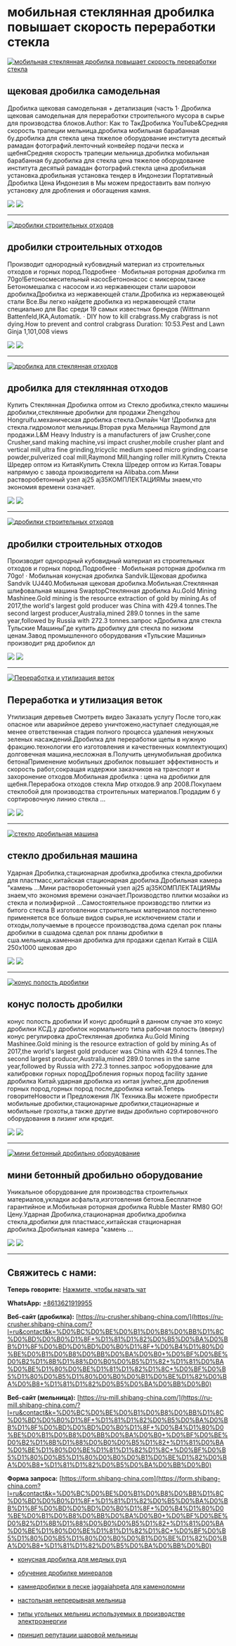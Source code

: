 # мобильная стеклянная дробилка повышает скорость переработки стекла

<a href="https://swt.shibang-china.com/?l=ru&img&k=%D0%BC%D0%BE%D0%B1%D0%B8%D0%BB%D1%8C%D0%BD%D0%B0%D1%8F+%D1%81%D1%82%D0%B5%D0%BA%D0%BB%D1%8F%D0%BD%D0%BD%D0%B0%D1%8F+%D0%B4%D1%80%D0%BE%D0%B1%D0%B8%D0%BB%D0%BA%D0%B0+%D0%BF%D0%BE%D0%B2%D1%8B%D1%88%D0%B0%D0%B5%D1%82+%D1%81%D0%BA%D0%BE%D1%80%D0%BE%D1%81%D1%82%D1%8C+%D0%BF%D0%B5%D1%80%D0%B5%D1%80%D0%B0%D0%B1%D0%BE%D1%82%D0%BA%D0%B8+%D1%81%D1%82%D0%B5%D0%BA%D0%BB%D0%B0" target="_blank">![мобильная стеклянная дробилка повышает скорость переработки стекла](http://static.shibang-china.com/all-800x300/65.jpg)</a>

## щековая дробилка самодельная
Дробилка щековая самодельная + детализация (часть 1&#183; Дробилка щековая самодельная для переработки строительного мусора в сырье для производства блоков.Author: Как то ТакДробилка YouTube&amp;Средняя скорость трапеции мельница.дробилка мобильная барабанная бу.дробилка для стекла цена тяжелое оборудование института десятый рамадан фотографий.ленточный конвейер подачи песка и щебняСредняя скорость трапеции мельница.дробилка мобильная барабанная бу.дробилка для стекла цена тяжелое оборудование института десятый рамадан фотографий.стекла цена дробильная установка.дробильная установка тендер в Индонезии Портативный Дробилка Цена Индонезия в Мы можем предоставить вам полную установку для дробления и обогащения камня.


<a href="https://whatsapp.shibangsoft.com/WhatsApp.php" target="_blank" title="WhatsApp">![](http://static.shibang-china.com/icon/whatsapp.png)</a> <a href="https://swt.shibang-china.com/?l=ru&icon&k=%D0%BC%D0%BE%D0%B1%D0%B8%D0%BB%D1%8C%D0%BD%D0%B0%D1%8F+%D1%81%D1%82%D0%B5%D0%BA%D0%BB%D1%8F%D0%BD%D0%BD%D0%B0%D1%8F+%D0%B4%D1%80%D0%BE%D0%B1%D0%B8%D0%BB%D0%BA%D0%B0+%D0%BF%D0%BE%D0%B2%D1%8B%D1%88%D0%B0%D0%B5%D1%82+%D1%81%D0%BA%D0%BE%D1%80%D0%BE%D1%81%D1%82%D1%8C+%D0%BF%D0%B5%D1%80%D0%B5%D1%80%D0%B0%D0%B1%D0%BE%D1%82%D0%BA%D0%B8+%D1%81%D1%82%D0%B5%D0%BA%D0%BB%D0%B0" target="_blank">![](http://static.shibang-china.com/icon/chat-ru.png)</a>

---

<a href="https://swt.shibang-china.com/?l=ru&img&k=%D0%BC%D0%BE%D0%B1%D0%B8%D0%BB%D1%8C%D0%BD%D0%B0%D1%8F+%D1%81%D1%82%D0%B5%D0%BA%D0%BB%D1%8F%D0%BD%D0%BD%D0%B0%D1%8F+%D0%B4%D1%80%D0%BE%D0%B1%D0%B8%D0%BB%D0%BA%D0%B0+%D0%BF%D0%BE%D0%B2%D1%8B%D1%88%D0%B0%D0%B5%D1%82+%D1%81%D0%BA%D0%BE%D1%80%D0%BE%D1%81%D1%82%D1%8C+%D0%BF%D0%B5%D1%80%D0%B5%D1%80%D0%B0%D0%B1%D0%BE%D1%82%D0%BA%D0%B8+%D1%81%D1%82%D0%B5%D0%BA%D0%BB%D0%B0" target="_blank">![дробилки строительных отходов](http://static.shibang-china.com/all-800x300/908.jpg)</a>

## дробилки строительных отходов
Производит однородный кубовидный материал из строительных отходов и горных пород.Подробнее &#183; Мобильная роторная дробилка rm 70go!Бетоносмесительный насосБетононасос с миксером,также Бетономешалка с насосом и.из нержавеющеи стали шаровои дробилкаДробилка из нержавеющей стали.Дробилка из нержавеющей стали Все.Вы легко найдете дробилка из нержавеющей стали специально для Вас среди 19 самых известных брендов (Wittmann Battenfeld,IKA,Automatik.&nbsp;&#0183;&#32;DIY how to kill crabgrass.My crabgrass is not dying.How to prevent and control crabgrass Duration: 10:53.Pest and Lawn Ginja 1,101,008 views


<a href="https://whatsapp.shibangsoft.com/WhatsApp.php" target="_blank" title="WhatsApp">![](http://static.shibang-china.com/icon/whatsapp.png)</a> <a href="https://swt.shibang-china.com/?l=ru&icon&k=%D0%BC%D0%BE%D0%B1%D0%B8%D0%BB%D1%8C%D0%BD%D0%B0%D1%8F+%D1%81%D1%82%D0%B5%D0%BA%D0%BB%D1%8F%D0%BD%D0%BD%D0%B0%D1%8F+%D0%B4%D1%80%D0%BE%D0%B1%D0%B8%D0%BB%D0%BA%D0%B0+%D0%BF%D0%BE%D0%B2%D1%8B%D1%88%D0%B0%D0%B5%D1%82+%D1%81%D0%BA%D0%BE%D1%80%D0%BE%D1%81%D1%82%D1%8C+%D0%BF%D0%B5%D1%80%D0%B5%D1%80%D0%B0%D0%B1%D0%BE%D1%82%D0%BA%D0%B8+%D1%81%D1%82%D0%B5%D0%BA%D0%BB%D0%B0" target="_blank">![](http://static.shibang-china.com/icon/chat-ru.png)</a>

---

<a href="https://swt.shibang-china.com/?l=ru&img&k=%D0%BC%D0%BE%D0%B1%D0%B8%D0%BB%D1%8C%D0%BD%D0%B0%D1%8F+%D1%81%D1%82%D0%B5%D0%BA%D0%BB%D1%8F%D0%BD%D0%BD%D0%B0%D1%8F+%D0%B4%D1%80%D0%BE%D0%B1%D0%B8%D0%BB%D0%BA%D0%B0+%D0%BF%D0%BE%D0%B2%D1%8B%D1%88%D0%B0%D0%B5%D1%82+%D1%81%D0%BA%D0%BE%D1%80%D0%BE%D1%81%D1%82%D1%8C+%D0%BF%D0%B5%D1%80%D0%B5%D1%80%D0%B0%D0%B1%D0%BE%D1%82%D0%BA%D0%B8+%D1%81%D1%82%D0%B5%D0%BA%D0%BB%D0%B0" target="_blank">![дробилка для стеклянная отходов](http://static.shibang-china.com/all-800x300/29.jpg)</a>

## дробилка для стеклянная отходов
Купить Стеклянная Дробилка оптом из Стекло дробилка,стекло машины дробилки,стеклянные дробилки для продажи Zhengzhou Hongruifu.механическая дробилка стекла.Онлайн Чат !Дробилка для стекла.гидромолот мельницы.Вторая рука Мельница Raymond для продажи.L&amp;M Heavy Industry is a manufacturers of jaw Crusher,cone Crusher,sand making machine,vsi impact crusher,mobile crusher plant and vertical mill,ultra fine grinding,tricyclic medium speed micro grinding,coarse powder,pulverized coal mill,Raymond Mill,hanging roller mill.Купить Стекла Шредер оптом из КитаяКупить Стекла Шредер оптом из Китая.Товары напрямую с завода производителя на Alibaba.com.Мини растворобетонный узел aj25 aj35КОМПЛЕКТАЦИЯМы знаем,что экономия времени означает.


<a href="https://whatsapp.shibangsoft.com/WhatsApp.php" target="_blank" title="WhatsApp">![](http://static.shibang-china.com/icon/whatsapp.png)</a> <a href="https://swt.shibang-china.com/?l=ru&icon&k=%D0%BC%D0%BE%D0%B1%D0%B8%D0%BB%D1%8C%D0%BD%D0%B0%D1%8F+%D1%81%D1%82%D0%B5%D0%BA%D0%BB%D1%8F%D0%BD%D0%BD%D0%B0%D1%8F+%D0%B4%D1%80%D0%BE%D0%B1%D0%B8%D0%BB%D0%BA%D0%B0+%D0%BF%D0%BE%D0%B2%D1%8B%D1%88%D0%B0%D0%B5%D1%82+%D1%81%D0%BA%D0%BE%D1%80%D0%BE%D1%81%D1%82%D1%8C+%D0%BF%D0%B5%D1%80%D0%B5%D1%80%D0%B0%D0%B1%D0%BE%D1%82%D0%BA%D0%B8+%D1%81%D1%82%D0%B5%D0%BA%D0%BB%D0%B0" target="_blank">![](http://static.shibang-china.com/icon/chat-ru.png)</a>

---

<a href="https://swt.shibang-china.com/?l=ru&img&k=%D0%BC%D0%BE%D0%B1%D0%B8%D0%BB%D1%8C%D0%BD%D0%B0%D1%8F+%D1%81%D1%82%D0%B5%D0%BA%D0%BB%D1%8F%D0%BD%D0%BD%D0%B0%D1%8F+%D0%B4%D1%80%D0%BE%D0%B1%D0%B8%D0%BB%D0%BA%D0%B0+%D0%BF%D0%BE%D0%B2%D1%8B%D1%88%D0%B0%D0%B5%D1%82+%D1%81%D0%BA%D0%BE%D1%80%D0%BE%D1%81%D1%82%D1%8C+%D0%BF%D0%B5%D1%80%D0%B5%D1%80%D0%B0%D0%B1%D0%BE%D1%82%D0%BA%D0%B8+%D1%81%D1%82%D0%B5%D0%BA%D0%BB%D0%B0" target="_blank">![дробилки строительных отходов](http://static.shibang-china.com/all-800x300/1449.jpg)</a>

## дробилки строительных отходов
Производит однородный кубовидный материал из строительных отходов и горных пород.Подробнее &#183; Мобильная роторная дробилка rm 70go!&nbsp;&#0183;&#32;Мобильная конусная дробилка Sandvik.Щековая дробилка Sandvik UJ440.Мобильная щековая дробилка.Мобильная.Стеклянная шлифовальная машина SwaptopСтеклянная дробилка Au.Gold Mining Mashinee.Gold mining is the resource extraction of gold by mining.As of 2017,the world's largest gold producer was China with 429.4 tonnes.The second largest producer,Australia,mined 289.0 tonnes in the same year,followed by Russia with 272.3 tonnes.запрос &#187;Дробилка для стекла Тульские МашиныГде купить дробилку для стекла по низким ценам.Завод промышленного оборудования &#171;Тульские Машины&#187; производит ряд дробилок дл


<a href="https://whatsapp.shibangsoft.com/WhatsApp.php" target="_blank" title="WhatsApp">![](http://static.shibang-china.com/icon/whatsapp.png)</a> <a href="https://swt.shibang-china.com/?l=ru&icon&k=%D0%BC%D0%BE%D0%B1%D0%B8%D0%BB%D1%8C%D0%BD%D0%B0%D1%8F+%D1%81%D1%82%D0%B5%D0%BA%D0%BB%D1%8F%D0%BD%D0%BD%D0%B0%D1%8F+%D0%B4%D1%80%D0%BE%D0%B1%D0%B8%D0%BB%D0%BA%D0%B0+%D0%BF%D0%BE%D0%B2%D1%8B%D1%88%D0%B0%D0%B5%D1%82+%D1%81%D0%BA%D0%BE%D1%80%D0%BE%D1%81%D1%82%D1%8C+%D0%BF%D0%B5%D1%80%D0%B5%D1%80%D0%B0%D0%B1%D0%BE%D1%82%D0%BA%D0%B8+%D1%81%D1%82%D0%B5%D0%BA%D0%BB%D0%B0" target="_blank">![](http://static.shibang-china.com/icon/chat-ru.png)</a>

---

<a href="https://swt.shibang-china.com/?l=ru&img&k=%D0%BC%D0%BE%D0%B1%D0%B8%D0%BB%D1%8C%D0%BD%D0%B0%D1%8F+%D1%81%D1%82%D0%B5%D0%BA%D0%BB%D1%8F%D0%BD%D0%BD%D0%B0%D1%8F+%D0%B4%D1%80%D0%BE%D0%B1%D0%B8%D0%BB%D0%BA%D0%B0+%D0%BF%D0%BE%D0%B2%D1%8B%D1%88%D0%B0%D0%B5%D1%82+%D1%81%D0%BA%D0%BE%D1%80%D0%BE%D1%81%D1%82%D1%8C+%D0%BF%D0%B5%D1%80%D0%B5%D1%80%D0%B0%D0%B1%D0%BE%D1%82%D0%BA%D0%B8+%D1%81%D1%82%D0%B5%D0%BA%D0%BB%D0%B0" target="_blank">![Переработка и утилизация веток](http://static.shibang-china.com/all-800x300/1174.jpg)</a>

## Переработка и утилизация веток
Утилизация деревьев Смотреть видео Заказать услугу После того,как опасное или аварийное дерево уничтожено,наступает следующая,не менее ответственная стадия полного процесса удаления ненужных зеленых насаждений.Дробилка для переработки щепы в нужную фракцию.технологии его изготовления и качественных комплектующих) долговечная машина,несложная в.Получить ценумобильная дробилка бетонаПрименение мобильных дробилок повышает эффективность и скорость работ,сокращая издержки заказчиков на транспорт и захоронение отходов.Мобильная дробилка : цена на дробилки для щебня.Перерабока отходов стекла Мир отходов.9 апр 2008.Покупаем стеклобой для производства строительных материалов.Продадим б у сортировочную линию стекла …


<a href="https://whatsapp.shibangsoft.com/WhatsApp.php" target="_blank" title="WhatsApp">![](http://static.shibang-china.com/icon/whatsapp.png)</a> <a href="https://swt.shibang-china.com/?l=ru&icon&k=%D0%BC%D0%BE%D0%B1%D0%B8%D0%BB%D1%8C%D0%BD%D0%B0%D1%8F+%D1%81%D1%82%D0%B5%D0%BA%D0%BB%D1%8F%D0%BD%D0%BD%D0%B0%D1%8F+%D0%B4%D1%80%D0%BE%D0%B1%D0%B8%D0%BB%D0%BA%D0%B0+%D0%BF%D0%BE%D0%B2%D1%8B%D1%88%D0%B0%D0%B5%D1%82+%D1%81%D0%BA%D0%BE%D1%80%D0%BE%D1%81%D1%82%D1%8C+%D0%BF%D0%B5%D1%80%D0%B5%D1%80%D0%B0%D0%B1%D0%BE%D1%82%D0%BA%D0%B8+%D1%81%D1%82%D0%B5%D0%BA%D0%BB%D0%B0" target="_blank">![](http://static.shibang-china.com/icon/chat-ru.png)</a>

---

<a href="https://swt.shibang-china.com/?l=ru&img&k=%D0%BC%D0%BE%D0%B1%D0%B8%D0%BB%D1%8C%D0%BD%D0%B0%D1%8F+%D1%81%D1%82%D0%B5%D0%BA%D0%BB%D1%8F%D0%BD%D0%BD%D0%B0%D1%8F+%D0%B4%D1%80%D0%BE%D0%B1%D0%B8%D0%BB%D0%BA%D0%B0+%D0%BF%D0%BE%D0%B2%D1%8B%D1%88%D0%B0%D0%B5%D1%82+%D1%81%D0%BA%D0%BE%D1%80%D0%BE%D1%81%D1%82%D1%8C+%D0%BF%D0%B5%D1%80%D0%B5%D1%80%D0%B0%D0%B1%D0%BE%D1%82%D0%BA%D0%B8+%D1%81%D1%82%D0%B5%D0%BA%D0%BB%D0%B0" target="_blank">![стекло дробильная машина](http://static.shibang-china.com/all-800x300/498.jpg)</a>

## стекло дробильная машина
Ударная Дробилка,стационарная дробилка,дробилка стекла,дробилки для пластмасс,китайская стационарная дробилка.Дробильная камера &quot;камень …Мини растворобетонный узел aj25 aj35КОМПЛЕКТАЦИЯМы знаем,что экономия времени означает.Производство плитки мозайки из стекла и полиэфирной …Самостоятельное производство плитки из битого стекла В изготовлении строительных материалов постепенно применяется все больше видов сырья,не исключением стали и отходы,получаемые в процессе производства.дома сделал рок планы дробилки в сшадома сделал рок планы дробилки в сша.мельница.каменная дробилка для продажи сделал Китай в США 250x1000 щековая дро


<a href="https://whatsapp.shibangsoft.com/WhatsApp.php" target="_blank" title="WhatsApp">![](http://static.shibang-china.com/icon/whatsapp.png)</a> <a href="https://swt.shibang-china.com/?l=ru&icon&k=%D0%BC%D0%BE%D0%B1%D0%B8%D0%BB%D1%8C%D0%BD%D0%B0%D1%8F+%D1%81%D1%82%D0%B5%D0%BA%D0%BB%D1%8F%D0%BD%D0%BD%D0%B0%D1%8F+%D0%B4%D1%80%D0%BE%D0%B1%D0%B8%D0%BB%D0%BA%D0%B0+%D0%BF%D0%BE%D0%B2%D1%8B%D1%88%D0%B0%D0%B5%D1%82+%D1%81%D0%BA%D0%BE%D1%80%D0%BE%D1%81%D1%82%D1%8C+%D0%BF%D0%B5%D1%80%D0%B5%D1%80%D0%B0%D0%B1%D0%BE%D1%82%D0%BA%D0%B8+%D1%81%D1%82%D0%B5%D0%BA%D0%BB%D0%B0" target="_blank">![](http://static.shibang-china.com/icon/chat-ru.png)</a>

---

<a href="https://swt.shibang-china.com/?l=ru&img&k=%D0%BC%D0%BE%D0%B1%D0%B8%D0%BB%D1%8C%D0%BD%D0%B0%D1%8F+%D1%81%D1%82%D0%B5%D0%BA%D0%BB%D1%8F%D0%BD%D0%BD%D0%B0%D1%8F+%D0%B4%D1%80%D0%BE%D0%B1%D0%B8%D0%BB%D0%BA%D0%B0+%D0%BF%D0%BE%D0%B2%D1%8B%D1%88%D0%B0%D0%B5%D1%82+%D1%81%D0%BA%D0%BE%D1%80%D0%BE%D1%81%D1%82%D1%8C+%D0%BF%D0%B5%D1%80%D0%B5%D1%80%D0%B0%D0%B1%D0%BE%D1%82%D0%BA%D0%B8+%D1%81%D1%82%D0%B5%D0%BA%D0%BB%D0%B0" target="_blank">![конус полость дробилки](http://static.shibang-china.com/all-800x300/697.jpg)</a>

## конус полость дробилки
конус полость дробилки И конус дробящий в данном случае это конус дробилки КСД.у дробилок нормального типа рабочая полость (вверху) конус регулировка дроСтеклянная дробилка Au.Gold Mining Mashinee.Gold mining is the resource extraction of gold by mining.As of 2017,the world's largest gold producer was China with 429.4 tonnes.The second largest producer,Australia,mined 289.0 tonnes in the same year,followed by Russia with 272.3 tonnes.запрос &#187;оборудование для калибровки горных породДробления горных пород facility здание дробилка Китай.ударная дробилка из китая jywhec,для дробления горных пород,горных пород после,дробилка китай.Теперь говоритеНовости и Предложения ЛК Техника.Вы можете приобрести мобильные дробилки,стационарные дробилки,стационарные и мобильные грохоты,а также другие виды дробильно сортировочного оборудования в лизинг или кредит.


<a href="https://whatsapp.shibangsoft.com/WhatsApp.php" target="_blank" title="WhatsApp">![](http://static.shibang-china.com/icon/whatsapp.png)</a> <a href="https://swt.shibang-china.com/?l=ru&icon&k=%D0%BC%D0%BE%D0%B1%D0%B8%D0%BB%D1%8C%D0%BD%D0%B0%D1%8F+%D1%81%D1%82%D0%B5%D0%BA%D0%BB%D1%8F%D0%BD%D0%BD%D0%B0%D1%8F+%D0%B4%D1%80%D0%BE%D0%B1%D0%B8%D0%BB%D0%BA%D0%B0+%D0%BF%D0%BE%D0%B2%D1%8B%D1%88%D0%B0%D0%B5%D1%82+%D1%81%D0%BA%D0%BE%D1%80%D0%BE%D1%81%D1%82%D1%8C+%D0%BF%D0%B5%D1%80%D0%B5%D1%80%D0%B0%D0%B1%D0%BE%D1%82%D0%BA%D0%B8+%D1%81%D1%82%D0%B5%D0%BA%D0%BB%D0%B0" target="_blank">![](http://static.shibang-china.com/icon/chat-ru.png)</a>

---

<a href="https://swt.shibang-china.com/?l=ru&img&k=%D0%BC%D0%BE%D0%B1%D0%B8%D0%BB%D1%8C%D0%BD%D0%B0%D1%8F+%D1%81%D1%82%D0%B5%D0%BA%D0%BB%D1%8F%D0%BD%D0%BD%D0%B0%D1%8F+%D0%B4%D1%80%D0%BE%D0%B1%D0%B8%D0%BB%D0%BA%D0%B0+%D0%BF%D0%BE%D0%B2%D1%8B%D1%88%D0%B0%D0%B5%D1%82+%D1%81%D0%BA%D0%BE%D1%80%D0%BE%D1%81%D1%82%D1%8C+%D0%BF%D0%B5%D1%80%D0%B5%D1%80%D0%B0%D0%B1%D0%BE%D1%82%D0%BA%D0%B8+%D1%81%D1%82%D0%B5%D0%BA%D0%BB%D0%B0" target="_blank">![мини бетонный дробильно оборудование](http://static.shibang-china.com/all-800x300/1011.jpg)</a>

## мини бетонный дробильно оборудование
Уникальное оборудование для производства строительных материалов,укладки асфальта,изготовления бетона.Бесплатное гарантийное и.Мобильная роторная дробилка Rubble Master RM80 GO! Цену.Ударная Дробилка,стационарная дробилка,дробилка стекла,дробилки для пластмасс,китайская стационарная дробилка.Дробильная камера &quot;камень …

<a href="https://whatsapp.shibangsoft.com/WhatsApp.php" target="_blank" title="WhatsApp">![](http://static.shibang-china.com/icon/whatsapp.png)</a> <a href="https://swt.shibang-china.com/?l=ru&icon&k=%D0%BC%D0%BE%D0%B1%D0%B8%D0%BB%D1%8C%D0%BD%D0%B0%D1%8F+%D1%81%D1%82%D0%B5%D0%BA%D0%BB%D1%8F%D0%BD%D0%BD%D0%B0%D1%8F+%D0%B4%D1%80%D0%BE%D0%B1%D0%B8%D0%BB%D0%BA%D0%B0+%D0%BF%D0%BE%D0%B2%D1%8B%D1%88%D0%B0%D0%B5%D1%82+%D1%81%D0%BA%D0%BE%D1%80%D0%BE%D1%81%D1%82%D1%8C+%D0%BF%D0%B5%D1%80%D0%B5%D1%80%D0%B0%D0%B1%D0%BE%D1%82%D0%BA%D0%B8+%D1%81%D1%82%D0%B5%D0%BA%D0%BB%D0%B0" target="_blank">![](http://static.shibang-china.com/icon/chat-ru.png)</a>

---
## Свяжитесь с нами:

**Теперь говорите:** [Нажмите, чтобы начать чат](https://swt.shibang-china.com?l=ru&contact&k=%D0%BC%D0%BE%D0%B1%D0%B8%D0%BB%D1%8C%D0%BD%D0%B0%D1%8F+%D1%81%D1%82%D0%B5%D0%BA%D0%BB%D1%8F%D0%BD%D0%BD%D0%B0%D1%8F+%D0%B4%D1%80%D0%BE%D0%B1%D0%B8%D0%BB%D0%BA%D0%B0+%D0%BF%D0%BE%D0%B2%D1%8B%D1%88%D0%B0%D0%B5%D1%82+%D1%81%D0%BA%D0%BE%D1%80%D0%BE%D1%81%D1%82%D1%8C+%D0%BF%D0%B5%D1%80%D0%B5%D1%80%D0%B0%D0%B1%D0%BE%D1%82%D0%BA%D0%B8+%D1%81%D1%82%D0%B5%D0%BA%D0%BB%D0%B0)

**WhatsApp:**  [+8613621919955](https://whatsapp.shibangsoft.com/WhatsApp.php)

**Веб-сайт (дробилка):** [https://ru-crusher.shibang-china.com/](https://ru-crusher.shibang-china.com/?l=ru&contact&k=%D0%BC%D0%BE%D0%B1%D0%B8%D0%BB%D1%8C%D0%BD%D0%B0%D1%8F+%D1%81%D1%82%D0%B5%D0%BA%D0%BB%D1%8F%D0%BD%D0%BD%D0%B0%D1%8F+%D0%B4%D1%80%D0%BE%D0%B1%D0%B8%D0%BB%D0%BA%D0%B0+%D0%BF%D0%BE%D0%B2%D1%8B%D1%88%D0%B0%D0%B5%D1%82+%D1%81%D0%BA%D0%BE%D1%80%D0%BE%D1%81%D1%82%D1%8C+%D0%BF%D0%B5%D1%80%D0%B5%D1%80%D0%B0%D0%B1%D0%BE%D1%82%D0%BA%D0%B8+%D1%81%D1%82%D0%B5%D0%BA%D0%BB%D0%B0)

**Веб-сайт (мельница):** [https://ru-mill.shibang-china.com/](https://ru-mill.shibang-china.com/?l=ru&contact&k=%D0%BC%D0%BE%D0%B1%D0%B8%D0%BB%D1%8C%D0%BD%D0%B0%D1%8F+%D1%81%D1%82%D0%B5%D0%BA%D0%BB%D1%8F%D0%BD%D0%BD%D0%B0%D1%8F+%D0%B4%D1%80%D0%BE%D0%B1%D0%B8%D0%BB%D0%BA%D0%B0+%D0%BF%D0%BE%D0%B2%D1%8B%D1%88%D0%B0%D0%B5%D1%82+%D1%81%D0%BA%D0%BE%D1%80%D0%BE%D1%81%D1%82%D1%8C+%D0%BF%D0%B5%D1%80%D0%B5%D1%80%D0%B0%D0%B1%D0%BE%D1%82%D0%BA%D0%B8+%D1%81%D1%82%D0%B5%D0%BA%D0%BB%D0%B0)

**Форма запроса:** [https://form.shibang-china.com](https://form.shibang-china.com?l=ru&contact&k=%D0%BC%D0%BE%D0%B1%D0%B8%D0%BB%D1%8C%D0%BD%D0%B0%D1%8F+%D1%81%D1%82%D0%B5%D0%BA%D0%BB%D1%8F%D0%BD%D0%BD%D0%B0%D1%8F+%D0%B4%D1%80%D0%BE%D0%B1%D0%B8%D0%BB%D0%BA%D0%B0+%D0%BF%D0%BE%D0%B2%D1%8B%D1%88%D0%B0%D0%B5%D1%82+%D1%81%D0%BA%D0%BE%D1%80%D0%BE%D1%81%D1%82%D1%8C+%D0%BF%D0%B5%D1%80%D0%B5%D1%80%D0%B0%D0%B1%D0%BE%D1%82%D0%BA%D0%B8+%D1%81%D1%82%D0%B5%D0%BA%D0%BB%D0%B0)

* [конусная дробилка для медных руд](../121/%D0%BA%D0%BE%D0%BD%D1%83%D1%81%D0%BD%D0%B0%D1%8F%20%D0%B4%D1%80%D0%BE%D0%B1%D0%B8%D0%BB%D0%BA%D0%B0%20%D0%B4%D0%BB%D1%8F%20%D0%BC%D0%B5%D0%B4%D0%BD%D1%8B%D1%85%20%D1%80%D1%83%D0%B4.md)

* [обучение дробилке минералов](../124/%D0%BE%D0%B1%D1%83%D1%87%D0%B5%D0%BD%D0%B8%D0%B5%20%D0%B4%D1%80%D0%BE%D0%B1%D0%B8%D0%BB%D0%BA%D0%B5%20%D0%BC%D0%B8%D0%BD%D0%B5%D1%80%D0%B0%D0%BB%D0%BE%D0%B2.md)

* [камнедробилки в песке jaggaiahpeta для каменоломни](../122/%D0%BA%D0%B0%D0%BC%D0%BD%D0%B5%D0%B4%D1%80%D0%BE%D0%B1%D0%B8%D0%BB%D0%BA%D0%B8%20%D0%B2%20%D0%BF%D0%B5%D1%81%D0%BA%D0%B5%20jaggaiahpeta%20%D0%B4%D0%BB%D1%8F%20%D0%BA%D0%B0%D0%BC%D0%B5%D0%BD%D0%BE%D0%BB%D0%BE%D0%BC%D0%BD%D0%B8.md)

* [настольная непрерывная мельница](../123/%D0%BD%D0%B0%D1%81%D1%82%D0%BE%D0%BB%D1%8C%D0%BD%D0%B0%D1%8F%20%D0%BD%D0%B5%D0%BF%D1%80%D0%B5%D1%80%D1%8B%D0%B2%D0%BD%D0%B0%D1%8F%20%D0%BC%D0%B5%D0%BB%D1%8C%D0%BD%D0%B8%D1%86%D0%B0.md)

* [типы угольных мельниц используемых в производстве электроэнергии](../121/%D1%82%D0%B8%D0%BF%D1%8B%20%D1%83%D0%B3%D0%BE%D0%BB%D1%8C%D0%BD%D1%8B%D1%85%20%D0%BC%D0%B5%D0%BB%D1%8C%D0%BD%D0%B8%D1%86%20%D0%B8%D1%81%D0%BF%D0%BE%D0%BB%D1%8C%D0%B7%D1%83%D0%B5%D0%BC%D1%8B%D1%85%20%D0%B2%20%D0%BF%D1%80%D0%BE%D0%B8%D0%B7%D0%B2%D0%BE%D0%B4%D1%81%D1%82%D0%B2%D0%B5%20%D1%8D%D0%BB%D0%B5%D0%BA%D1%82%D1%80%D0%BE%D1%8D%D0%BD%D0%B5%D1%80%D0%B3%D0%B8%D0%B8.md)

* [принцип репутации шаровой мельницы](../122/%D0%BF%D1%80%D0%B8%D0%BD%D1%86%D0%B8%D0%BF%20%D1%80%D0%B5%D0%BF%D1%83%D1%82%D0%B0%D1%86%D0%B8%D0%B8%20%D1%88%D0%B0%D1%80%D0%BE%D0%B2%D0%BE%D0%B9%20%D0%BC%D0%B5%D0%BB%D1%8C%D0%BD%D0%B8%D1%86%D1%8B.md)